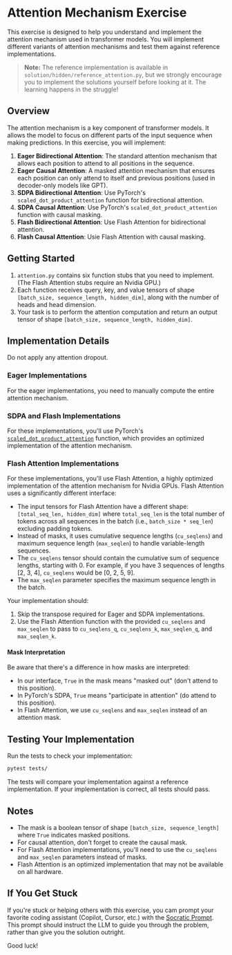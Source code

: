 # Attention Mechanism Exercise

This exercise is designed to help you understand and implement the attention mechanism used in transformer models. You will implement different variants of attention mechanisms and test them against reference implementations.

> **Note:** The reference implementation is available in `solution/hidden/reference_attention.py`, but we strongly encourage you to implement the solutions yourself before looking at it. The learning happens in the struggle!

## Overview

The attention mechanism is a key component of transformer models. It allows the model to focus on different parts of the input sequence when making predictions. In this exercise, you will implement:

1. **Eager Bidirectional Attention**: The standard attention mechanism that allows each position to attend to all positions in the sequence.
2. **Eager Causal Attention**: A masked attention mechanism that ensures each position can only attend to itself and previous positions (used in decoder-only models like GPT).
3. **SDPA Bidirectional Attention**: Use PyTorch's `scaled_dot_product_attention` function for bidirectional attention.
4. **SDPA Causal Attention**: Use PyTorch's `scaled_dot_product_attention` function with causal masking.
5. **Flash Bidirectional Attention**: Use Flash Attention for bidirectional attention.
6. **Flash Causal Attention**: Usie Flash Attention with causal masking.

## Getting Started

1. `attention.py` contains six function stubs that you need to implement. (The Flash Attention stubs require an Nvidia GPU.)
2. Each function receives query, key, and value tensors of shape `[batch_size, sequence_length, hidden_dim]`, along with the number of heads and head dimension.
3. Your task is to perform the attention computation and return an output tensor of shape `[batch_size, sequence_length, hidden_dim]`.

## Implementation Details

Do not apply any attention dropout.

### Eager Implementations

For the eager implementations, you need to manually compute the entire attention mechanism.

### SDPA and Flash Implementations

For these implementations, you'll use PyTorch's [`scaled_dot_product_attention`](https://pytorch.org/docs/stable/generated/torch.nn.functional.scaled_dot_product_attention.html) function, which provides an optimized implementation of the attention mechanism.

### Flash Attention Implementations

For these implementations, you'll use Flash Attention, a highly optimized implementation of the attention mechanism for Nvidia GPUs. Flash Attention uses a significantly different interface:

- The input tensors for Flash Attention have a different shape: `[total_seq_len, hidden_dim]` where `total_seq_len` is the total number of tokens across all sequences in the batch (i.e., `batch_size * seq_len`) excluding padding tokens.
- Instead of masks, it uses cumulative sequence lengths (`cu_seqlens`) and maximum sequence length (`max_seqlen`) to handle variable-length sequences.
- The `cu_seqlens` tensor should contain the cumulative sum of sequence lengths, starting with 0. For example, if you have 3 sequences of lengths [2, 3, 4], `cu_seqlens` would be [0, 2, 5, 9].
- The `max_seqlen` parameter specifies the maximum sequence length in the batch.

Your implementation should:
1. Skip the transpose required for Eager and SDPA implementations.
2. Use the Flash Attention function with the provided `cu_seqlens` and `max_seqlen` to pass to `cu_seqlens_q`, `cu_seqlens_k`, `max_seqlen_q`, and `max_seqlen_k`.

#### Mask Interpretation

Be aware that there's a difference in how masks are interpreted:
- In our interface, `True` in the mask means "masked out" (don't attend to this position).
- In PyTorch's SDPA, `True` means "participate in attention" (do attend to this position).
- In Flash Attention, we use `cu_seqlens` and `max_seqlen` instead of an attention mask.

## Testing Your Implementation

Run the tests to check your implementation:

```bash
pytest tests/
```

The tests will compare your implementation against a reference implementation. If your implementation is correct, all tests should pass.

## Notes

- The mask is a boolean tensor of shape `[batch_size, sequence_length]` where `True` indicates masked positions.
- For causal attention, don't forget to create the causal mask.
- For Flash Attention implementations, you'll need to use the `cu_seqlens` and `max_seqlen` parameters instead of masks.
- Flash Attention is an optimized implementation that may not be available on all hardware.

## If You Get Stuck

If you're stuck or helping others with this exercise, you cam prompt your favorite coding assistant (Copilot, Cursor, etc.) with the [Socratic Prompt](solution/hidden/socratic_prompt.md). This prompt should instruct the LLM to guide you through the problem, rather than give you the solution outright.

Good luck!